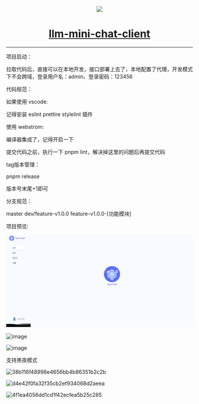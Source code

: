 <div align="center">
   <img src="https://github.com/user-attachments/assets/5f6b9aac-7407-4531-a9a5-a83a49ac70d4"> 
   <h1><a href="#">llm-mini-chat-client</a></h1>
</div>

---

项目启动：

拉取代码后，直接可以在本地开发，接口部署上去了，本地配置了代理，开发模式下不会跨域，登录用户名：admin、登录密码：123456

代码规范：

如果使用 vscode:

记得安装 eslint prettire stylelint 插件

使用 webstrom:

编译器集成了，记得开启一下

提交代码之前，执行一下 pnpm lint，解决掉这里的问题后再提交代码

tag版本管理：

pnpm release

版本号末尾+1即可

分支规范：

master
  dev/feature-v1.0.0
         feature-v1.0.0-[功能模块]
         
项目预览:

![img.png](public/img.png)

![image](https://github.com/user-attachments/assets/0ac18277-fc47-4ae7-abb1-66e62e2c8988)

![image](https://github.com/user-attachments/assets/936b064a-72e2-41ba-8f86-8bf777a08da4)

支持黑夜模式

![38b116f48998e4656bb4b86351b2c2b](https://github.com/user-attachments/assets/9da59199-77f3-4d50-aaee-7445a1b67fd9)

![d4e42f0fa32f35cb2ef934068d2aeea](https://github.com/user-attachments/assets/7c57c6ef-eaa0-4830-b932-a9dfb96140aa)

![4f1ea4056dd1cd1f42ecfea5b25c285](https://github.com/user-attachments/assets/8a571768-fdeb-4712-a718-47588e0158c9)

